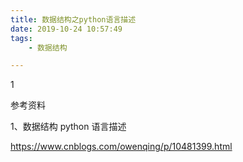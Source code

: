 ```yaml
---
title: 数据结构之python语言描述
date: 2019-10-24 10:57:49
tags:
	- 数据结构

---
```


1

参考资料

1、数据结构 python 语言描述

https://www.cnblogs.com/owenqing/p/10481399.html